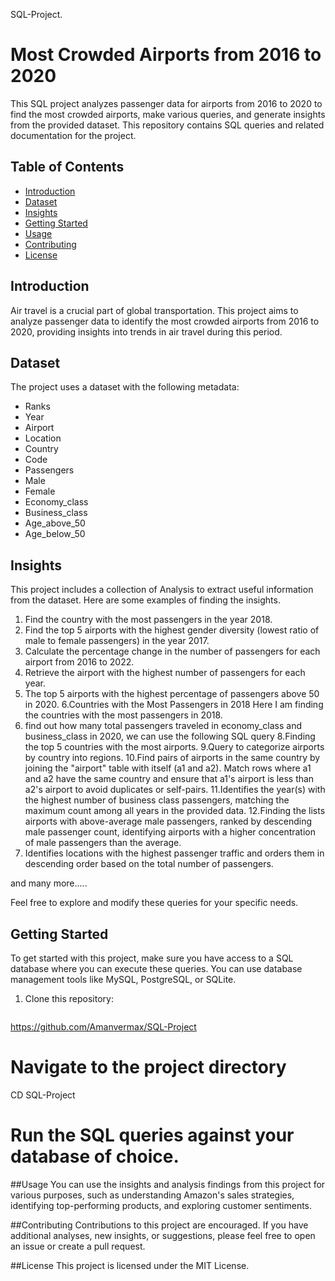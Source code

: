 SQL-Project.

# Most Crowded Airports from 2016 to 2020

This SQL project analyzes passenger data for airports from 2016 to 2020 to find the most crowded airports, make various queries, and generate insights from the provided dataset. This repository contains SQL queries and related documentation for the project.

## Table of Contents

- [Introduction](#introduction)
- [Dataset](#dataset)
- [Insights](#Insights)
- [Getting Started](#getting-started)
- [Usage](#usage)
- [Contributing](#contributing)
- [License](#license)

## Introduction

Air travel is a crucial part of global transportation. This project aims to analyze passenger data to identify the most crowded airports from 2016 to 2020, providing insights into trends in air travel during this period.

## Dataset

The project uses a dataset with the following metadata:

- Ranks
- Year
- Airport
- Location
- Country
- Code
- Passengers
- Male
- Female
- Economy_class
- Business_class
- Age_above_50
- Age_below_50

## Insights

This project includes a collection of Analysis to extract useful information from the dataset. Here are some examples of finding the insights.

1. Find the country with the most passengers in the year 2018.
2. Find the top 5 airports with the highest gender diversity
(lowest ratio of male to female passengers) in the year 2017.
3. Calculate the percentage change in the number of passengers
 for each airport from 2016 to 2022.
4. Retrieve the airport with the highest number of passengers for each year.
5. The top 5 airports
 with the highest percentage of passengers above 50 in 2020.
6.Countries with the Most Passengers in 2018 Here I am finding the countries with the most passengers in 2018.
7. find out how many total passengers traveled in economy_class and business_class in 2020, we can use the following SQL query
8.Finding the top 5 countries with the most airports.
9.Query to categorize airports by country into regions.
10.Find pairs of airports in the same country by joining the "airport" table with itself (a1 and a2). Match rows where a1 and a2 have 
the same country and ensure that a1's airport is less than a2's airport to avoid duplicates or self-pairs.
11.Identifies the year(s) with the highest number of business class passengers, matching the maximum count among all years in the provided data.
12.Finding the lists airports with above-average male passengers, ranked by descending male passenger count,
 identifying airports with a higher concentration of male passengers than the average.
13. Identifies locations with the highest passenger traffic and orders them in descending order based on the total number of passengers.
   
  and many more.....

Feel free to explore and modify these queries for your specific needs.

## Getting Started

To get started with this project, make sure you have access to a SQL database where you can execute these queries. You can use database management tools like MySQL, PostgreSQL, or SQLite.

1. Clone this repository:

   ```shell
  https://github.com/Amanvermax/SQL-Project


# Navigate to the project directory
CD SQL-Project

# Run the SQL queries against your database of choice.

##Usage
You can use the insights and analysis findings from this project for various purposes, such as understanding Amazon's sales strategies, identifying top-performing products, and exploring customer sentiments.


##Contributing
Contributions to this project are encouraged. If you have additional analyses, new insights, or suggestions, please feel free to open an issue or create a pull request.

##License
This project is licensed under the MIT License.
